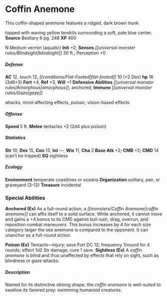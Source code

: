 ﻿---
cssclass: [monsters]
title1: Coffin Anemone
desc_short: This coffin-shaped anemone features a ridged, dark brown trunktopped with
  waving yellow tendrils surrounding a soft, pale blue center.
title2: Coffin Anemone
CR: 1
sources:
- name: Bestiary 6
  page: 248
  link: http://paizo.com/products/btpy9oge?Pathfinder-Roleplaying-Game-Bestiary-6-Hardcover
XP: 400
alignment: N
size: Medium
type: vermin
subtypes:
- aquatic
initiative:
  bonus: 2
senses:
  blindsight: 30
AC:
  AC: 12
  touch: 12
  flat_footed: 10
  components:
    dex: 2
HP:
  HP: 16
  long: 3d8+3
saves:
  fort: 4
  ref: 3
  will: 1
defensive_abilities:
- amorphous
- anchored
immunities:
- gazeattacks
- mind-affecting effects
- poison
- vision-based effects
speeds:
  base: 5
attacks:
  melee:
  - - text: tentacles +2 (2d4 plus poison)
      entries:
      - - damage: 2d4
        - effect: poison
      attack: tentacles
      bonus:
      - 2
ability_scores:
  STR: 10
  DEX: 15
  CON: 13
  INT:
  WIS: 11
  CHA: 2
BAB: 2
CMB: 2
CMD: 14
CMD_other: can't be tripped
skills: {}
special_qualities:
- sightless
ecology:
  environment: temperate coastlines or oceans
  organization: solitary, pair, or graveyard (3-12)
  treasure_type: incidental
special_abilities:
  Anchored (Ex): As a full-round action, a coffin anemone can affix itself to a solid
    surface. While anchored, it cannot move and gains a +4 bonus to its CMD against
    bull rush, drag, overrun, and reposition combat maneuvers. This bonus increases
    by 4 for each size category larger the sea anemone is compared to the opponent.
    It can unanchor as a full-round action.
  Poison (Ex): Tentacle-injury; save Fort DC 12; frequency 1/round for 4 rounds; effect
    1d2 Str damage; cure 1 save.
  Sightless (Ex): A coffin anemone is blind and thus unaffected by effects that rely
    on sight, such as blindness or gaze attacks.
desc_long: 'Named for its distinctive oblong shape, the coffin anemone is well-suited
  to swallow its favored prey: swimming humanoid creatures.'

---

# Coffin Anemone
This coffin-shaped anemone features a ridged, dark brown trunk

topped with waving yellow tendrils surrounding a soft, pale blue center.
**Source** Bestiary 6 pg. 248
**XP** 400

N Medium vermin (aquatic)
**Init** +2; **Senses** _[[universal monster rules/Blindsight|blindsight]]_ 30 ft.; Perception +0

##### Defense

**AC** 12, touch 12, _[[conditions/Flat-Footed|flat-footed]]_ 10 (+2 Dex)
**hp** 16 (3d8+3)
**Fort** +4, **Ref** +3, **Will** +1
**Defensive Abilities** _[[universal monster rules/Amorphous|amorphous]]_, anchored; **Immune** _[[universal monster rules/Gaze|gaze]]_

attacks, mind-affecting effects, poison, vision-based effects

##### Offense
**Speed** 5 ft.
**Melee** tentacles +2 (2d4 plus poison)

##### Statistics
**Str** 10, **Dex** 15, **Con** 13, **Int** —, **Wis** 11, **Cha** 2
**Base Atk** +2; **CMB** +2; **CMD** 14 (can’t be tripped)
**SQ** sightless

##### Ecology

**Environment** temperate coastlines or oceans
**Organization** solitary, pair, or graveyard (3–12)
**Treasure** incidental

### Special Abilities

**Anchored (Ex)** As a full-round action, a _[[monsters/Coffin Anemone|coffin anemone]]_ can affix itself to a solid surface. While anchored, it cannot move and gains a +4 bonus to its CMD against bull rush, drag, overrun, and reposition combat maneuvers. This bonus increases by 4 for each size category larger the sea anemone is compared to the opponent. It can unanchor as a full-round action.

**Poison (Ex)** Tentacle—injury; save Fort DC 12; frequency 1/round for 4 rounds; effect 1d2 Str damage; cure 1 save.
**Sightless (Ex)** A _coffin anemone_ is blind and thus unaffected by effects that rely on sight, such as blindness or _gaze_ attacks.

##### Description

Named for its distinctive oblong shape, the _coffin anemone_ is well-suited to swallow its favored prey: swimming humanoid creatures.